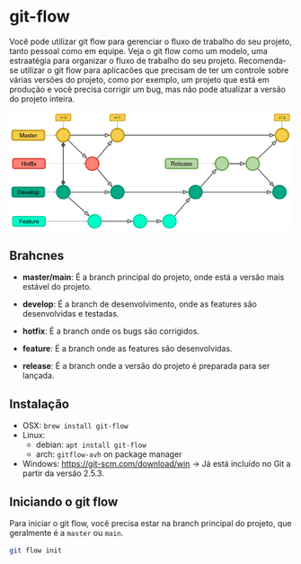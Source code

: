 # git-flow

Você pode utilizar git flow para gerenciar o fluxo de trabalho do seu projeto, tanto pessoal como em equipe.
Veja o git flow como um modelo, uma estraatégia para organizar o fluxo de trabalho do seu projeto.
Recomenda-se utilizar o git flow para aplicacões que precisam de ter um controle sobre várias versões do projeto, como por exemplo, um projeto que está em produção e você precisa corrigir um bug, mas não pode atualizar a versão do projeto inteira.

![Git Flow](./assets/gitflow.webp)

## Brahcnes

- **master/main**: É a branch principal do projeto, onde está a versão mais estável do projeto.

- **develop**: É a branch de desenvolvimento, onde as features são desenvolvidas e testadas.

- **hotfix**: É a branch onde os bugs são corrigidos.

- **feature**: É a branch onde as features são desenvolvidas.

- **release**: É a branch onde a versão do projeto é preparada para ser lançada.

## Instalação

  - OSX: `brew install git-flow`
  - Linux: 
    - debian: `apt install git-flow`
    - arch: `gitflow-avh` on package manager
  - Windows: https://git-scm.com/download/win → Já está incluído no Git a partir da versão 2.5.3.

## Iniciando o git flow

Para iniciar o git flow, você precisa estar na branch principal do projeto, que geralmente é a `master` ou `main`.

```bash
git flow init
```

